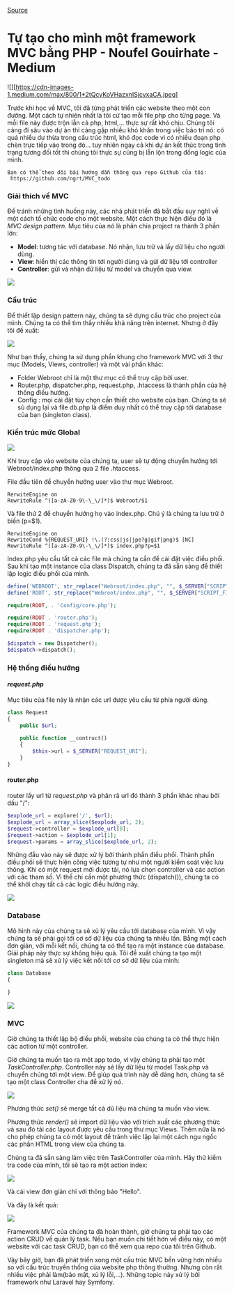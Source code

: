 
[Source](https://medium.com/@noufel.gouirhate/create-your-own-mvc-framework-in-php-af7bd1f0ca19 "Permalink to Create your own MVC framework in PHP – Noufel Gouirhate – Medium")

# Tự tạo cho mình một framework MVC bằng PHP - Noufel Gouirhate - Medium

![][https://cdn-images-1.medium.com/max/800/1*2tQcyKoVHazxnISjcyxaCA.jpeg]

Trước khi học về MVC, tôi đã từng phát triển các website theo một con đường. Một cách tự nhiên nhất là tôi cứ tạo mỗi file php cho từng page. Và mỗi file này được trộn lẫn cả php, html,... thực sự rất khó chịu. Chúng tôi càng đi sâu vào dự án thì càng gặp nhiều khó khăn trong việc bảo trì nó: có quá nhiều dư thừa trong cấu trúc html, khó đọc code vì có nhiều đoạn php chèn trực tiếp vào trong đó... tuy nhiên ngay cả khi dự án kết thúc trong tình trạng tương đối tốt thì chúng tôi thực sự cũng bị lẫn lộn trong đống logic của mình.

```
Bạn có thể theo dõi bài hướng dẫn thông qua repo Github của tôi:
 https://github.com/ngrt/MVC_todo
 ```

### Giải thích về MVC 

Để tránh những tình huống này, các nhà phát triển đã bắt đầu suy nghĩ về một cách tổ chức code cho một website. Một cách thực hiện điều đó là _MVC design pattern_. Mục tiêu của nó là phân chia project ra thành 3 phần lớn:

* **Model**: tương tác với database. Nó nhận, lưu trữ và lấy dữ liệu cho người dùng.
* **View**: hiển thị các thông tin tới người dùng và gửi dữ liệu tới controller
* **Controller**: gửi và nhận dữ liệu từ model và chuyển qua view.

![][1]

### Cấu trúc 

Để thiết lập design pattern này, chúng ta sẽ dựng cấu trúc cho project của mình. Chúng ta có thể tìm thấy nhiều khả năng trên internet. Nhưng ở đây tôi đề xuất:

![][2]

Như bạn thấy, chúng ta sử dụng phần khung cho framework MVC với 3 thư mục (Models, Views, controller) và một vài phần khác:

* Folder Webroot chỉ là một thư mục có thể truy cập bởi user.
* Router.php, dispatcher.php, request.php, .htaccess là thành phần của hệ thống điều hướng.
* Config : mọi cài đặt tùy chọn cần thiết cho website của bạn. Chúng ta sẽ sủ dụng lại và file db.php là điểm duy nhất có thể truy cập tới database của bạn (singleton class).

### Kiến trúc mức Global

![][3]


Khi truy cập vào website của chúng ta, user sẽ tự động chuyển hướng tới Webroot/index.php thông qua 2 file .htaccess.

File đầu tiên để chuyển hướng user vào thư mục Webroot.

```
RerwiteEngine on
RewriteRule ^([a-zA-Z0-9\-\_\/]*)$ Webroot/$1
```

Và file thứ 2 để chuyển hướng họ vào index.php. Chú ý là chúng ta lưu trữ ở biến (p=$1).

```
RerwiteEngine on
RewriteCond %{REQUEST_URI} !\.(?:css|js|jpe?g|gif|png)$ [NC]
RewriteRule ^([a-zA-Z0-9\-\_\/]*)$ index.php?p=$1
```

Index.php yêu cầu tất cả các file mà chúng ta cần để cài đặt việc điều phối. Sau khi tạo một instance của class Dispatch, chúng ta đã sẵn sàng để thiết lập logic điều phối của mình.

```php
define('WEBROOT', str_replace("Webroot/index.php", "", $_SERVER["SCRIPT_NAME"]));
define('ROOT', str_replace("Webroot/index.php", "", $_SERVER["SCRIPT_FILENAME"]));

require(ROOT, . 'Config/core.php');

require(ROOT . 'router.php');
require(ROOT . 'request.php');
require(ROOT . 'dispatcher.php');

$dispatch = new Dispatcher();
$dispatch->dispatch();
```

### Hệ thống điều hướng

#### _request.php_

Mục tiêu của file này là nhận các url được yêu cầu từ phía người dùng.

```php
class Request
{
    public $url;
    
    public function __contruct()
    {
        $this->url = $_SERVER["REQUEST_URI"];
    }
}
```

#### router.php

router lấy url từ _request.php_ và phân rã url đó thành 3 phần khác nhau bởi dấu "/":

```php
$explode_url = explore('/', $url);
$explode_url = array_slice($explode_url, 2);
$request->controller = $explode_url[0];
$request->action = $explode_url[1];
$request->params = array_slice($explode_url, 2);
```

Những đầu vào này sẽ được xử lý bởi thành phần điều phối. Thành phần điều phối sẽ thực hiện công việc tương tự như một người kiểm soát việc lưu thông. Khi có một request mới được tải, nó lựa chọn controller và các action với các tham số. Vì thế chỉ cần một phương thức (dispatch()), chúng ta có thể khởi chạy tất cả các logic điều hướng này.

![][9]

### Database

Mô hình này của chúng ta sẽ xủ lý yêu cầu tới database của mình. Vì vậy chúng ta sẽ phải gọi tới cơ sở dữ liệu của chúng ta nhiều lần. Bằng một cách đơn giản, với mỗi kết nối, chúng ta có thể tạo ra một instance của database. Giải pháp này thực sự không hiệu quả. Tôi đề xuất chúng ta tạo một singleton mà sẽ xử lý việc kết nối tới cơ sở dữ liệu của mình:

```php
class Database
{
    
}
```

![][10]

### MVC

Giờ chúng ta thiết lập bộ điều phối, website của chúng ta có thể thực hiện các action từ một controller.

Giờ chúng ta muốn tạo ra một app todo, vì vậy chúng ta phải tạo một _TaskController.php_. Controller này sẽ lấy dữ liệu từ model Task.php và chuyển chúng tới một view. Để giúp quá trình này dễ dàng hơn, chúng ta sẽ tạo một class Controller cha để xử lý nó.

![][11]

Phương thức _set()_ sẽ merge tất cả dũ liệu mà chúng ta muốn vào view.

Phương thức _render()_ sẽ import dữ liệu vào với trích xuất các phương thức và sau đó tải các layout được yêu cầu trong thư mục Views. Thêm nữa là nó cho phép chúng ta có một layout để tránh việc lặp lại một cách ngu ngốc các phần HTML trong view của chúng ta.

Chúng ta đã sẵn sàng làm việc trên TaskController của mình. Hãy thử kiểm tra code của mình, tôi sẽ tạo ra một action index:

![][12]

Và cái view đơn giản chỉ với thông báo "Hello".

Và đây là kết quả:

![][13]

Framework MVC của chúng ta đã hoàn thành, giờ chúng ta phải tạo các action CRUD về quản lý task. Nếu bạn muốn chi tiết hơn về điều này, có một website với các task CRUD, bạn có thể xem qua repo của tôi trên Github.

Vậy bây giờ, bạn đã phát triển xong một cấu trúc MVC bền vững hơn nhiều so với cấu trúc truyền thống của website php thông thường. Nhưng còn rất nhiều việc phải làm(bảo mật, xủ lý lỗi,...). Những topic này xử lý bởi framework như Laravel hay Symfony.

[1]: https://cdn-images-1.medium.com/max/1600/1*xnuMvzXzmAxYXcRrd1Wj5Q.png
[2]: https://cdn-images-1.medium.com/max/1600/1*IA0nHOylfQYxjnGwi1XGaQ.png
[3]: https://cdn-images-1.medium.com/max/1600/1*gRErOZyn7ptn373U9fv0Yg.png
[4]: https://cdn-images-1.medium.com/max/1600/1*_agMehf9fNamnUtWqnv4kg.png
[5]: https://cdn-images-1.medium.com/max/1600/1*I67GugEBv0ONYruFet_wbA.png
[6]: https://cdn-images-1.medium.com/max/1600/1*tPlzi7umbyf6JJ9WSkfx8w.png
[7]: https://cdn-images-1.medium.com/max/1600/1*3m5NfXYUAoDAllbVdS8N1w.png
[8]: https://cdn-images-1.medium.com/max/1600/1*EVNESudstEyfXwvx6b5f1Q.png
[9]: https://cdn-images-1.medium.com/max/1600/1*I9mpgAX_OpaJa35jiQfUVg.png
[10]: https://cdn-images-1.medium.com/max/1600/1*EBlYRwirAwcywwTg0T1waw.png
[11]: https://cdn-images-1.medium.com/max/1600/1*Dmg_0gOYlq5ONFlKRkfbGw.png
[12]: https://cdn-images-1.medium.com/max/1600/1*n6l3kSUruZfOxpUNmKgTHA.png
[13]: https://cdn-images-1.medium.com/max/1600/1*MSUdTGHL_ozUGdBVeixirQ.png

  